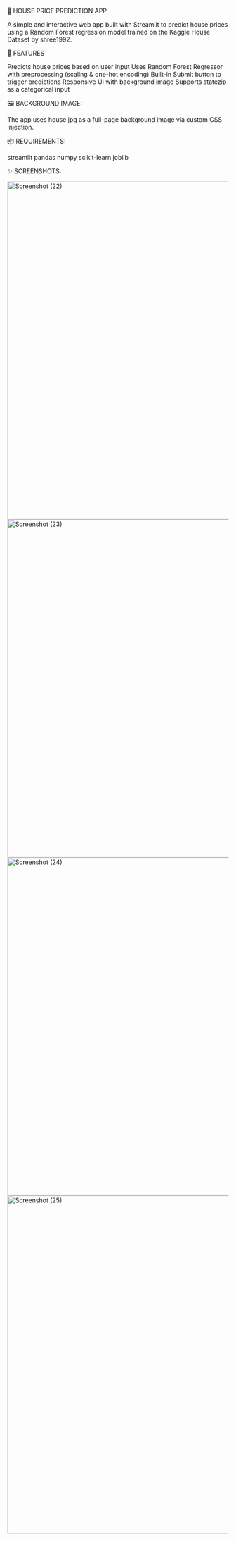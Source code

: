 🏡 HOUSE PRICE PREDICTION APP

A simple and interactive web app built with Streamlit to predict house prices using a Random Forest regression model trained on the Kaggle House Dataset by shree1992.

📌 FEATURES

Predicts house prices based on user input
Uses Random Forest Regressor with preprocessing (scaling & one-hot encoding)
Built-in Submit button to trigger predictions
Responsive UI with background image
Supports statezip as a categorical input

🖼️ BACKGROUND IMAGE:

The app uses house.jpg as a full-page background image via custom CSS injection.

📦 REQUIREMENTS:

streamlit
pandas
numpy
scikit-learn
joblib

✨ SCREENSHOTS:

<img width="1366" height="768" alt="Screenshot (22)" src="https://github.com/user-attachments/assets/82e00d18-a836-4f0a-81d0-765a7ffbf89c" />
<img width="1366" height="768" alt="Screenshot (23)" src="https://github.com/user-attachments/assets/20329593-61d4-4410-8e33-160ccb323dfc" />
<img width="1366" height="768" alt="Screenshot (24)" src="https://github.com/user-attachments/assets/b3b05052-8b6b-4c80-a531-0c55836bbd94" />
<img width="1366" height="768" alt="Screenshot (25)" src="https://github.com/user-attachments/assets/0562f6e7-c337-4ea5-aa0f-c256c3d50a5b" />
